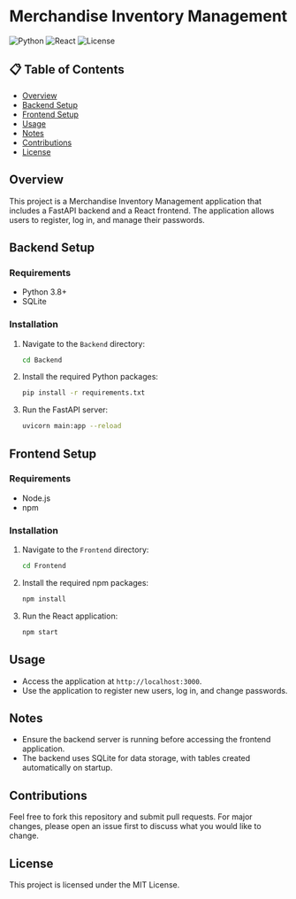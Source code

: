 # Merchandise Inventory Management

![Python](https://img.shields.io/badge/Python-3.8%2B-blue) ![React](https://img.shields.io/badge/React-17%2B-blue) ![License](https://img.shields.io/badge/License-MIT-green)

## 📋 Table of Contents
- [Overview](#overview)
- [Backend Setup](#backend-setup)
- [Frontend Setup](#frontend-setup)
- [Usage](#usage)
- [Notes](#notes)
- [Contributions](#contributions)
- [License](#license)

## Overview
This project is a Merchandise Inventory Management application that includes a FastAPI backend and a React frontend. The application allows users to register, log in, and manage their passwords.

## Backend Setup

### Requirements
- Python 3.8+
- SQLite

### Installation
1. Navigate to the `Backend` directory:
   ```bash
   cd Backend
   ```
2. Install the required Python packages:
   ```bash
   pip install -r requirements.txt
   ```
3. Run the FastAPI server:
   ```bash
   uvicorn main:app --reload
   ```

## Frontend Setup

### Requirements
- Node.js
- npm

### Installation
1. Navigate to the `Frontend` directory:
   ```bash
   cd Frontend
   ```
2. Install the required npm packages:
   ```bash
   npm install
   ```
3. Run the React application:
   ```bash
   npm start
   ```

## Usage
- Access the application at `http://localhost:3000`.
- Use the application to register new users, log in, and change passwords.

## Notes
- Ensure the backend server is running before accessing the frontend application.
- The backend uses SQLite for data storage, with tables created automatically on startup.

## Contributions
Feel free to fork this repository and submit pull requests. For major changes, please open an issue first to discuss what you would like to change.

## License
This project is licensed under the MIT License.
